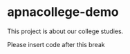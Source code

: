 # apnacollege-demo
This project is about our college studies. <br>

Please insert code after this break
